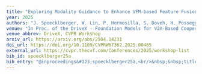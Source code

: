 ```yaml
---
title: "Exploring Modality Guidance to Enhance VFM-based Feature Fusion for UDA in 3D Semantic Segmentation"
year: 2025
authors: "J. Spoecklberger, W. Lin, P. Hermosilla, S. Doveh, H. Possegger, M. J. Mirza"
venue: "In Proc. of the DriveX - Foundation Models for V2X-Based Cooperative Autonomous Driving Workshop"
venue_abbrev: DriveX, CVPR Workshop
arxiv_url: https://arxiv.org/abs/2504.14231
doi_url: https://doi.org/10.1109/CVPRW67362.2025.00465
external_url: https://cvpr.thecvf.com/Conferences/2025/workshop-list
bib_id: spoecklberger25a
bib_entry: "@inproceedings&#123;spoecklberger25a,<br/>&nbsp;&nbsp;title = &#123;&#123;Exploring Modality Guidance to Enhance VFM-based Feature Fusion for UDA in 3D Semantic Segmentation&#125;&#125;,<br/>&nbsp;&nbsp;author = &#123;Spoecklberger, Johannes and Lin, Wei and Hermosilla, Pedro and Doveh, Sivan and Possegger, Horst and Mirza, M. Jehanzeb&#125;,<br/>&nbsp;&nbsp;booktitle = &#123;Proc. of the DriveX - Foundation Models for V2X-Based Cooperative Autonomous Driving Workshop (DriveX, CVPR Workshop)&#125;,<br/>&nbsp;&nbsp;year = &#123;2025&#125;<br/>&#125;"
---
```


